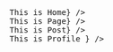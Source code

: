 <pre>
<BrowserRouter>
  <Routes>
    <Route path="/" element={<h1>This is Home</h1>} />
    <Route path="/page" element={<h1>This is Page</h1>} />
    <Route path="/post" element={<h1>This is Post</h1>} />
    <Route path="/profile" element={<h1>This is Profile</h1> } />
   </Routes>
</BrowserRouter>
</pre>
